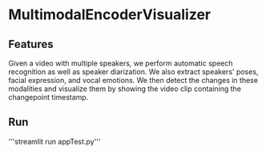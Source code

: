 # MultimodalEncoderVisualizer
## Features
Given a video with multiple speakers, we perform automatic speech recognition as well as speaker diarization. We also extract speakers' poses, facial expression, and vocal emotions. We then detect the changes in these modalities and visualize them by showing the video clip containing the changepoint timestamp.
## Run
'''streamlit run appTest.py'''
